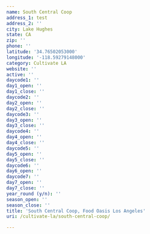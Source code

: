 ```yaml
---
name: South Central Coop
address_1: test
address_2: ''
city: Lake Hughes
state: CA
zip: ''
phone: ''
latitude: '34.76502053000'
longitude: '-118.59279148000'
category: Cultivate LA
website: ''
active: ''
daycode1: ''
day1_open: ''
day1_close: ''
daycode2: ''
day2_open: ''
day2_close: ''
daycode3: ''
day3_open: ''
day3_close: ''
daycode4: ''
day4_open: ''
day4_close: ''
daycode5: ''
day5_open: ''
day5_close: ''
daycode6: ''
day6_open: ''
daycode7: ''
day7_open: ''
day7_close: ''
year_round (y/n): ''
season_open: ''
season_close: ''
title: 'South Central Coop, Food Oasis Los Angeles'
uri: /cultivate-la/south-central-coop/

---
```

